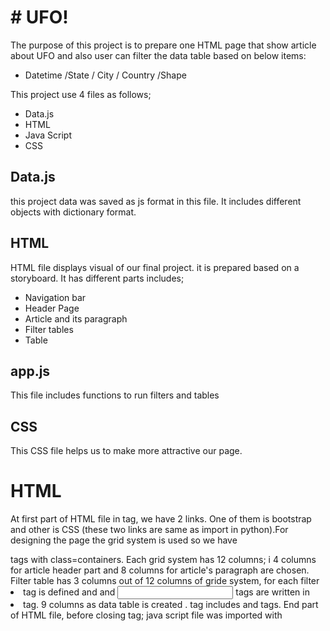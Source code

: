 # # UFO!

The purpose of this project is to prepare one HTML page that show article about UFO and also user can filter the data table based on below items:
 - Datetime /State / City / Country /Shape
 
This project use 4 files as follows;
 - Data.js
 - HTML
 - Java Script
 - CSS

## Data.js
this project data was saved as js format in this file. It includes different objects with dictionary format.

## HTML
HTML file displays  visual of our final project. it is  prepared based on a storyboard. It has different parts includes;
 - Navigation bar 
 - Header Page
 - Article and its paragraph  
 - Filter tables
 - Table

## app.js
This file includes functions to run filters and tables

## CSS
This CSS file helps us to make more attractive our page.

# HTML
At first part of HTML file in <head> tag, we have 2 links. One of them is  bootstrap and other is CSS (these two links are same as import in python).For designing the page the grid system is used so we have <div> tags with class=containers. Each grid system has 12 columns; i 4 columns for article header part and 8 columns for article's paragraph are chosen.
Filter table has 3 columns out of 12 columns of gride system, for each filter <li> tag is defined and <lable> and <input> tags are written in <li>tag.
9 columns as data table is created .<table> tag includes <thead> and <tbody> tags.
End part of HTML file, before closing <body>tag; java script file was imported with <script>tags. They include d3, and data.js and app.js.

# APP.JS
This java script file includes 3 functions as follows;

 - buildTable
 - updateFilters
 - filterTable

Table of data is displayed by function buildTable;
 -   	function buildTable(data) {
		 tbody.html(""); 
		 data.forEach((dataRow) => {
		let row = tbody.append("tr");	
		Object.values(dataRow).forEach((val) => {
		let cell = row.append("td");
		cell.text(val);});});}

filter tables is prepared by function function updateFilters;

 -     function updateFilters() {
		let changedElement = d3.select(this);
		let elementValue = changedElement.property("value");
		console.log(elementValue)
		let filterId = changedElement.attr("id");
		console.log(filterId)
		if (elementValue) {
		filters[filterId] = elementValue;}
		else { delete filters[filterId];}
		console.log(filters);
		filterTable();}

when user user filter table, filtered data should be show in a table. FilterTable funtion prepared that table;

	 function filterTable() {
	 var filteredData = tableData;
	 Object.entries(filters).forEach(([key, value]) => {
	 filteredData = filteredData.filter(row => row[key] === value);});
	 buildTable(filteredData);}

we add the below code after all functions to determine event for our page - event in this page is change(type in filter table).

	 d3.selectAll("input").on("change",updateFilters);
	
# CSS
The below codes make light font color and also add background image in jumbotron part of our page with center text in it.

	 body { color: #f7f7f7;}
	 .jumbotron {
	 background-image: url("../images/nasa.jpg");
	 background-size: 100%  100%;
	 text-align: center;}
